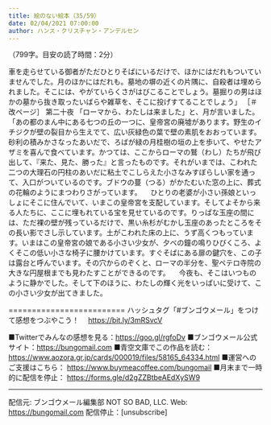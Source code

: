 ```yaml
---
title: 絵のない絵本（35/59）
date: 02/04/2021 07:00:00
author: ハンス・クリスチャン・アンデルセン
---
```


（799字。目安の読了時間：2分）

車を走らせている御者がただひとりそばにいるだけで、ほかにはだれもついていませんでした。月のほかにはだれも。墓地の塀の近くの片隅に、自殺者は埋められました。そこには、やがていらくさがはびこることでしょう。墓掘りの男はほかの墓から抜き取ったいばらや雑草を、そこに投げすてることでしょう」 ［＃改ページ］ 第二十夜 「ローマから、わたしは来ました」と、月が言いました。 「あの都のまん中にある七つの丘の一つに、皇帝宮の廃墟があります。野生のイチジクが壁の裂目から生えでて、広い灰緑色の葉で壁の素肌をおおっています。砂利の積みかさなったあいだで、ろばが緑の月桂樹の垣の上を歩いて、やせたアザミを喜んで食べています。かつては、ここからローマの鷲（わし）たちが飛び出して、『来た、見た、勝った』と言ったものです。それがいまでは、こわれた二つの大理石の円柱のあいだに粘土でこしらえた小さなみすぼらしい家を通って、入口がついているのです。ブドウの蔓（つる）がかたむいた窓の上に、葬式の花輪のようにまつわりさがっています。 　ひとりの老婆が小さい孫娘といっしょにそこに住んでいて、いまこの皇帝宮を支配しています。そしてよそから来る人たちに、ここに埋もれている宝を見せているのです。りっぱな玉座の間には、ただ裸の壁が残っているだけで、黒い糸杉がむかし玉座のあったところをその長い影でさし示しています。土がこわれた床の上に、うず高くつもっています。いまはこの皇帝宮の娘である小さい少女が、夕べの鐘の鳴りひびくころ、よくそこの低い小さな椅子に腰かけています。すぐそばにある扉の鍵穴を、この子は露台と呼んでいます。その穴からのぞくと、ローマの半分を、聖ペテロ寺院の大きな円屋根までも見わたすことができるのです。 　今夜も、そこはいつものように静かでした。そして下のほうに、わたしの輝く光をいっぱいに受けて、この小さい少女が出てきました。

=========================
ハッシュタグ「#ブンゴウメール」をつけて感想をつぶやこう！　
https://bit.ly/3mRSvcV

■Twitterでみんなの感想を見る：https://goo.gl/rgfoDv
■ブンゴウメール公式サイト：https://bungomail.com
■青空文庫でこの作品を読む：https://www.aozora.gr.jp/cards/000019/files/58165_64334.html
■運営へのご支援はこちら： https://www.buymeacoffee.com/bungomail
■月末まで一時的に配信を停止： https://forms.gle/d2gZZBtbeAEdXySW9

-------
配信元: ブンゴウメール編集部
NOT SO BAD, LLC.
Web: https://bungomail.com
配信停止：[unsubscribe]

